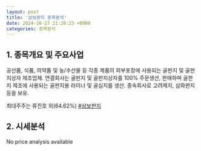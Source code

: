 ```yaml
---
layout: post
title: '삼보판지 종목분석'
date: 2024-10-27 21:20:23 +0900
categories: 종목분석
---
```


## 1. 종목개요 및 주요사업

공산품, 식품, 의약품 및 농/수산물 등 각종 제품의 외부포장에 사용되는 골판지 및 골판지상자 제조업체. 연결회사는 골판지 및 골판지상자를 100% 주문생산, 판매하며 골판지 제조에 사용되는 골판지용 라이너 및 골심지를 생산. 종속회사로 고려제지, 삼화판지 등을 보유. 

최대주주는 류진호 외(64.62%)
[#삼보판지](#)

## 2. 시세분석

No price analysis available
